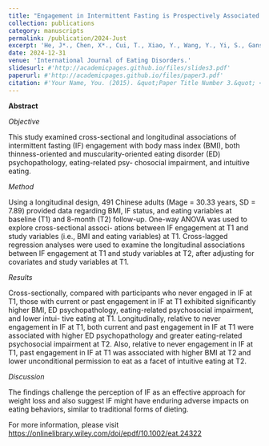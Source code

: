 ```yaml
---
title: "Engagement in Intermittent Fasting is Prospectively Associated With Higher Body Mass Index, Higher Eating Disorder Psychopathology, and Lower Intuitive Eating in Chinese Adults."
collection: publications
category: manuscripts
permalink: /publication/2024-Just
excerpt: 'He, J*., Chen, X*., Cui, T., Xiao, Y., Wang, Y., Yi, S., Ganson, K., & Nagata, J. (2024)'
date: 2024-12-31
venue: 'International Journal of Eating Disorders.'
slidesurl: #'http://academicpages.github.io/files/slides3.pdf'
paperurl: #'http://academicpages.github.io/files/paper3.pdf'
citation: #'Your Name, You. (2015). &quot;Paper Title Number 3.&quot; <i>Journal 1</i>. 1(3).'
---
```


**Abstract**

*Objective*

This study examined cross-sectional and longitudinal associations of intermittent fasting (IF) engagement with body mass index (BMI), both thinness-oriented and muscularity-oriented eating disorder (ED) psychopathology, eating-related psy- chosocial impairment, and intuitive eating.

*Method*

Using a longitudinal design, 491 Chinese adults (Mage = 30.33 years, SD = 7.89) provided data regarding BMI, IF status, and eating variables at baseline (T1) and 8-month (T2) follow-up. One-way ANOVA was used to explore cross-sectional associ- ations between IF engagement at T1 and study variables (i.e., BMI and eating variables) at T1. Cross-lagged regression analyses were used to examine the longitudinal associations between IF engagement at T1 and study variables at T2, after adjusting for covariates and study variables at T1.

*Results*

Cross-sectionally, compared with participants who never engaged in IF at T1, those with current or past engagement in IF at T1 exhibited significantly higher BMI, ED psychopathology, eating-related psychosocial impairment, and lower intui- tive eating at T1. Longitudinally, relative to never engagement in IF at T1, both current and past engagement in IF at T1 were associated with higher ED psychopathology and greater eating-related psychosocial impairment at T2. Also, relative to never engagement in IF at T1, past engagement in IF at T1 was associated with higher BMI at T2 and lower unconditional permission to eat as a facet of intuitive eating at T2.

*Discussion*

The findings challenge the perception of IF as an effective approach for weight loss and also suggest IF might have enduring adverse impacts on eating behaviors, similar to traditional forms of dieting.

For more information, please visit https://onlinelibrary.wiley.com/doi/epdf/10.1002/eat.24322
